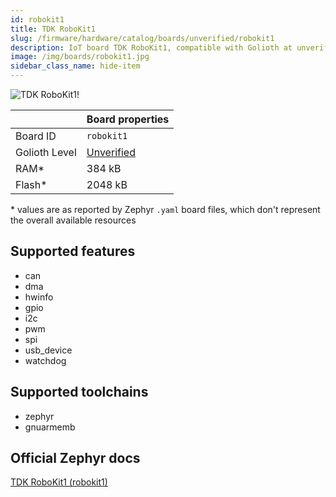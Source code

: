 ```yaml
---
id: robokit1
title: TDK RoboKit1
slug: /firmware/hardware/catalog/boards/unverified/robokit1
description: IoT board TDK RoboKit1, compatible with Golioth at unverified level.
image: /img/boards/robokit1.jpg
sidebar_class_name: hide-item
---
```


[//]: # (This is an auto-generated file, do not edit! Changes to it will be lost upon re-generation)

![TDK RoboKit1!](/img/boards/robokit1.jpg "TDK RoboKit1")

|                | Board properties     |
| -------------  | -------------------- |
| Board ID       | `robokit1` |
| Golioth Level  | [Unverified](/firmware/hardware#unverified-boards) |
| RAM*           | 384 kB |
| Flash*         | 2048 kB |

\* values are as reported by Zephyr `.yaml` board files, which don't represent the overall available resources



## Supported features

* can
* dma
* hwinfo
* gpio
* i2c
* pwm
* spi
* usb_device
* watchdog

## Supported toolchains

* zephyr
* gnuarmemb

## Official Zephyr docs

[TDK RoboKit1 (robokit1)](https://docs.zephyrproject.org/latest/boards/tdk/robokit1/doc/index.html)

